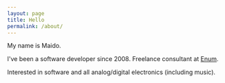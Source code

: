 ```yaml
---
layout: page
title: Hello
permalink: /about/
---
```


My name is Maido.

I've been a software developer since 2008. 
Freelance consultant at [Enum][enum].

Interested in software and all analog/digital electronics (including music).

[enum]: https://enum.ee